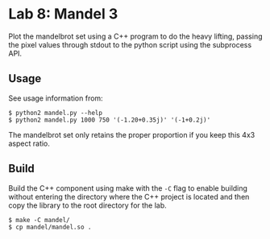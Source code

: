 # Lab 8: Mandel 3

Plot the mandelbrot set using a C++ program to do the heavy lifting, passing the pixel values through stdout to the python script using the subprocess API.

## Usage

See usage information from:

```
$ python2 mandel.py --help
$ python2 mandel.py 1000 750 '(-1.20+0.35j)' '(-1+0.2j)'
```

The mandelbrot set only retains the proper proportion if you keep this 4x3 aspect ratio.

## Build

Build the C++ component using make with the `-C` flag to enable building without entering the directory where the C++ project is located and then copy the library to the root directory for the lab.

```
$ make -C mandel/
$ cp mandel/mandel.so .
```
